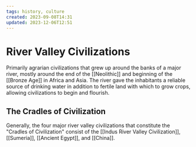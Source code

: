 ```yaml
---
tags: history, culture
created: 2023-09-08T14:31
updated: 2023-12-06T12:51
---
```


# River Valley Civilizations

Primarily agrarian civilizations that grew up around the banks of a major river, mostly around the end of the [[Neolithic]] and beginning of the [[Bronze Age]] in Africa and Asia. The river gave the inhabitants a reliable source of drinking water in addition to fertile land with which to grow crops, allowing civilizations to begin and flourish.

## The Cradles of Civilization
Generally, the four major river valley civilizations that constitute the "Cradles of Civilization" consist of the [[Indus River Valley Civilization]], [[Sumeria]], [[Ancient Egypt]], and [[China]].